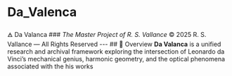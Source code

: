 # Da_Valenca
 🜁 Da Valanca ### *The Master Project of R. S. Vallance* © 2025 R. S. Vallance — All Rights Reserved    ---  ## 🩵 Overview **Da Valanca** is a unified research and archival framework exploring the intersection of Leonardo da Vinci’s mechanical genius, harmonic geometry, and the optical phenomena associated with the his works  
